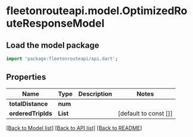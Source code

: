 # fleetonrouteapi.model.OptimizedRouteResponseModel

## Load the model package
```dart
import 'package:fleetonrouteapi/api.dart';
```

## Properties
Name | Type | Description | Notes
------------ | ------------- | ------------- | -------------
**totalDistance** | **num** |  | 
**orderedTripIds** | **List<String>** |  | [default to const []]

[[Back to Model list]](../README.md#documentation-for-models) [[Back to API list]](../README.md#documentation-for-api-endpoints) [[Back to README]](../README.md)


